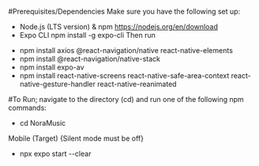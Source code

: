 #Prerequisites/Dependencies
Make sure you have the following set up:
+ Node.js (LTS version) & npm https://nodejs.org/en/download
+ Expo CLI
  npm install -g expo-cli
Then run
- npm install axios @react-navigation/native react-native-elements
- npm install @react-navigation/native-stack
- npm install expo-av
- npm install react-native-screens react-native-safe-area-context react-native-gesture-handler react-native-reanimated

#To Run; navigate to the directory (cd) and run one of the following npm commands:
- cd NoraMusic

Mobile (Target) {Silent mode must be off}
- npx expo start --clear
